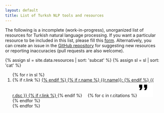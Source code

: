 ```yaml
---
layout: default
title: List of Turksh NLP tools and resources
---
```


The following is a incomplete (work-in-progress), unorganized list of resources
for Turkish natural language processing.
If you want a particular resource to be included in this list,
please fill 
this [form](https://docs.google.com/forms/d/e/1FAIpQLSelhXsjGaKhNFyc2UnGSoeoagxqFnmdLqogCFCm2ErzmZ2y2w/viewform?usp=sf_link).
Alternatively, 
you can create an issue in the
[GitHub repository](https://github.com/TurkishNLP/list)
for suggesting new resources or reporting inaccuracies
(pull requests are also welcome).

{% assign sl = site.data.resources | sort: 'subcat' %}
{% assign sl = sl | sort: 'cat' %}
<ol>
{% for r in sl %}
    <li> {% if r.link %}
            <a href="{{r.link}}">
         {% endif %}
             {% if r.name %}
                {{r.name}}:
             {% endif %}
             {{ r.dsc }} 
         {% if r.link %}
            </a>
         {% endif %}
         <span style="margin-left: 1em">
         {% for c in r.citations %}
            <a href="bibfiles/{{c}}.bib">
            <img src="cite.svg"/>
            </a>
        {% endfor %}
        </span>
    </li>
{% endfor %}
</ol>

